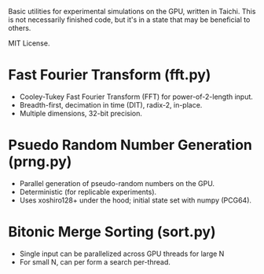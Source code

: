 Basic utilities for experimental simulations on the GPU, written in Taichi.
This is not necessarily finished code, but it's in a state that may be
beneficial to others.

MIT License.

# Fast Fourier Transform (fft.py)

+ Cooley-Tukey Fast Fourier Transform (FFT) for power-of-2-length input.
+ Breadth-first, decimation in time (DIT), radix-2, in-place.
+ Multiple dimensions, 32-bit precision.

# Psuedo Random Number Generation (prng.py) 

+ Parallel generation of pseudo-random numbers on the GPU.
+ Deterministic (for replicable experiments).
+ Uses xoshiro128+ under the hood; initial state set with numpy (PCG64).

# Bitonic Merge Sorting (sort.py) 

+ Single input can be parallelized across GPU threads for large N
+ For small N, can per form a search per-thread.

